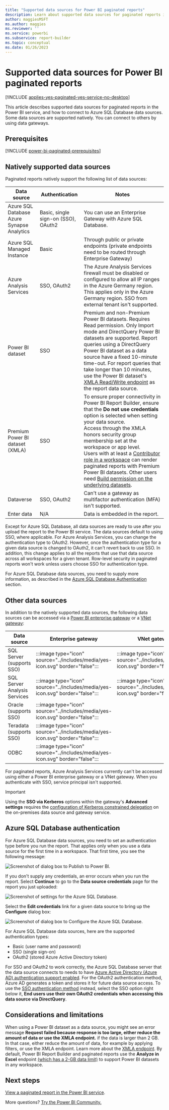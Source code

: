 ```yaml
---
title: "Supported data sources for Power BI paginated reports"
description: Learn about supported data sources for paginated reports in the Power BI service, and how to connect to Azure SQL Database data sources.
author: maggiesMSFT
ms.author: maggies
ms.reviewer: ''
ms.service: powerbi
ms.subservice: report-builder
ms.topic: conceptual
ms.date: 01/26/2023
---
```


# Supported data sources for Power BI paginated reports

[!INCLUDE [applies-yes-paginated-yes-service-no-desktop](../includes/applies-yes-paginated-yes-service-no-desktop.md)] 

This article describes supported data sources for paginated reports in the Power BI service, and how to connect to Azure SQL Database data sources. Some data sources are supported natively. You can connect to others by using data gateways.

## Prerequisites 

[!INCLUDE [power-bi-paginated-prerequisites](../includes/power-bi-paginated-prerequisites.md)]

## Natively supported data sources

Paginated reports natively support the following list of data sources:

| Data source | Authentication | Notes |
| --- | --- | --- |
| Azure SQL Database <br>Azure Synapse Analytics | Basic, single sign-on (SSO), OAuth2 | You can use an Enterprise Gateway with Azure SQL Database.   |
| Azure SQL Managed Instance | Basic | Through public or private endpoints (private endpoints need to be routed through Enterprise Gateway)  |
| Azure Analysis Services | SSO, OAuth2 | The Azure Analysis Services firewall must be disabled or configured to allow all IP ranges in the Azure Germany region. This applies only in the Azure Germany region. SSO from external tenant isn't supported. |
| Power BI dataset | SSO | Premium and non-Premium Power BI datasets. Requires Read permission. Only Import mode and DirectQuery Power BI datasets are supported. Report queries using a DirectQuery Power BI dataset as a data source have a fixed 10-minute time-out. For report queries that take longer than 10 minutes, use the Power BI dataset's [XMLA Read/Write endpoint](../enterprise/service-premium-connect-tools.md) as the report data source. |
| Premium Power BI dataset (XMLA) | SSO | To ensure proper connectivity in Power BI Report Builder, ensure that the **Do not use credentials** option is selected when setting your data source.<br> Access through the XMLA honors security group membership set at the workspace or app level.<br> Users with at least a [Contributor role in a workspace](../collaborate-share/service-roles-new-workspaces.md) can render paginated reports with Premium Power BI datasets. Other users need [Build permission on the underlying datasets](../connect-data/service-datasets-build-permissions.md).    |
| Dataverse | SSO, OAuth2 | Can't use a gateway as multifactor authentication (MFA)  isn't supported.
| Enter data | N/A | Data is embedded in the report. |

Except for Azure SQL Database, all data sources are ready to use after you upload the report to the Power BI service. The data sources default to using SSO, where applicable. For Azure Analysis Services, you can change the authentication type to OAuth2. However, once the authentication type for a given data source is changed to OAuth2, it can't revert back to use SSO.  In addition, this change applies to all the reports that use that data source across all workspaces for a given tenant.  Row-level security in paginated reports won't work unless users choose SSO for authentication type.

For Azure SQL Database data sources, you need to supply more information, as described in the [Azure SQL Database Authentication](#azure-sql-database-authentication) section.

## Other data sources

In addition to the natively supported data sources, the following data sources can be accessed via a [Power BI enterprise gateway](../connect-data/service-gateway-onprem.md) or a [VNet gateway](/data-integration/vnet/overview):

| Data source | Enterprise gateway | VNet gateway |
| --- | --- | --- |
| SQL Server (supports SSO) | :::image type="icon" source="../includes/media/yes-icon.svg" border="false"::: | :::image type="icon" source="../includes/media/yes-icon.svg" border="false"::: |
| SQL Server Analysis Services | :::image type="icon" source="../includes/media/yes-icon.svg" border="false"::: | :::image type="icon" source="../includes/media/yes-icon.svg" border="false":::|
| Oracle (supports SSO) | :::image type="icon" source="../includes/media/yes-icon.svg" border="false"::: | |
| Teradata (supports SSO) | :::image type="icon" source="../includes/media/yes-icon.svg" border="false"::: | |
| ODBC | :::image type="icon" source="../includes/media/yes-icon.svg" border="false"::: | |

For paginated reports, Azure Analysis Services currently can't be accessed using either a Power BI enterprise gateway or a VNet gateway. When you authenticate with SSO, service principal isn't supported.

> [!IMPORTANT]
> Using the **SSO via Kerberos** options within the gateway's **Advanced settings** requires the [configuration of Kerberos constrained delegation](../connect-data/service-gateway-sso-kerberos.md) on the on-premises data source and gateway service.

## Azure SQL Database authentication

For Azure SQL Database data sources, you need to set an authentication type before you run the report. That applies only when you use a data source for the first time in a workspace. That first time, you see the following message:

![Screenshot of dialog box to Publish to Power BI.](media/paginated-reports-data-sources/power-bi-paginated-publishing.png)

If you don't supply any credentials, an error occurs when you run the report. Select **Continue**  to go to the **Data source credentials** page for the report you just uploaded:

![Screenshot of settings for the Azure SQL Database.](media/paginated-reports-data-sources/power-bi-paginated-settings-azure-sql.png)

Select the **Edit credentials** link for a given data source to bring up the **Configure** dialog box:

![Screenshot of dialog box to Configure the Azure SQL Database.](media/paginated-reports-data-sources/power-bi-paginated-configure-azure-sql.png)

For Azure SQL Database data sources, here are the supported authentication types:

- Basic (user name and password)
- SSO (single sign-on)
- OAuth2 (stored Azure Active Directory token)

For SSO and OAuth2 to work correctly, the Azure SQL Database server that the data source connects to needs to have [Azure Active Directory (Azure AD) authentication support enabled](/azure/sql-database/sql-database-aad-authentication-configure). For the OAuth2 authentication method, Azure AD generates a token and stores it for future data source access. To use the [SSO authentication method](../connect-data/service-azure-sql-database-with-direct-connect.md#single-sign-on) instead, select the SSO option right below it, **End users use their own OAuth2 credentials when accessing this data source via DirectQuery**.
  
## Considerations and limitations

When using a Power BI dataset as a data source, you might see an error message **Request failed because response is too large, either reduce the amount of data or use the XMLA endpoint.** if the data is larger than 2 GB. In that case, either reduce the amount of data, for example by applying filters, or use the XMLA endpoint. Learn more about the [XMLA endpoint](../enterprise/service-premium-connect-tools.md). By default, Power BI Report Builder and paginated reports use the **Analyze in Excel** endpoint [(which has a 2-GB data limit)](../collaborate-share/service-analyze-power-bi-datasets-excel.md#considerations-and-limitations) to support Power BI datasets in any workspace.

## Next steps

[View a paginated report in the Power BI service](../consumer/paginated-reports-view-power-bi-service.md).

More questions? [Try the Power BI Community.](https://community.powerbi.com/)
